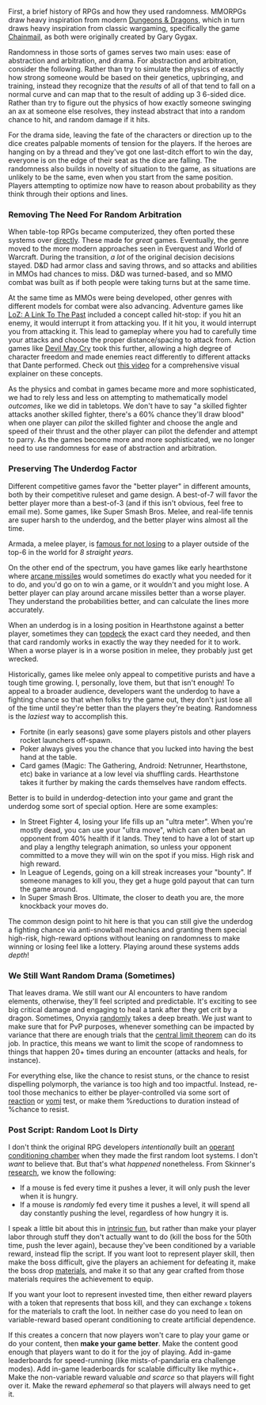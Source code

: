 First, a brief history of RPGs and how they used randomness. MMORPGs draw heavy
inspiration from modern [Dungeons &
Dragons](https://en.wikipedia.org/wiki/Dungeons_%26_Dragons), which in turn
draws heavy inspiration from classic wargaming, specifically the game
[Chainmail](https://en.wikipedia.org/wiki/Chainmail_(game)), as both were
originally created by Gary Gygax.

Randomness in those sorts of games serves two main uses: ease of abstraction and
arbitration, and drama. For abstraction and arbitration, consider the
following. Rather than try to simulate the physics of exactly how strong
someone would be based on their genetics, upbringing, and training, instead they
recognize that the *results* of all of that tend to fall on a normal curve and
can map that to the result of adding up 3 6-sided dice. Rather than try to
figure out the physics of how exactly someone swinging an ax at someone else
resolves, they instead abstract that into a random chance to hit, and random
damage if it hits.

For the drama side, leaving the fate of the characters or direction up to the
dice creates palpable moments of tension for the players. If the heroes are
hanging on by a thread and they've got one last-ditch effort to win the day,
everyone is on the edge of their seat as the dice are falling. The randomness
also builds in novelty of situation to the game, as situations are unlikely
to be the same, even when you start from the same position. Players
attempting to optimize now have to reason about probability as they think through
their options and lines.

### Removing The Need For Random Arbitration

When table-top RPGs became computerized, they often ported these systems over
[directly](https://en.wikipedia.org/wiki/Baldur%27s_Gate). These made for *great*
games. Eventually, the genre moved to the more modern approaches seen in Everquest
and World of Warcraft. During the transition, *a lot* of the original decision
decisions stayed. D&D had armor class and saving throws, and so attacks and
abilities in MMOs had chances to miss. D&D was turned-based, and so MMO combat
was built as if both people were taking turns but at the same time.

At the same time as MMOs were being developed, other genres with different
models for combat were also advancing. Adventure games like [LoZ: A Link To The
Past](https://en.wikipedia.org/wiki/The_Legend_of_Zelda:_A_Link_to_the_Past) included
a concept called hit-stop: if you hit an enemy, it would interrupt it from
attacking you. If it hit you, it would interrupt you from attacking it. This
lead to gameplay where you had to carefully time your attacks and choose the
proper distance/spacing to attack from. Action games like [Devil May
Cry](https://en.wikipedia.org/wiki/Devil_May_Cry_(video_game)) took this further, allowing
a high degree of character freedom and made enemies react differently to
different attacks that Dante performed. Check out [this
video](https://www.youtube.com/watch?v=8X4fx-YncqA) for a comprehensive visual explainer
on these concepts.

As the physics and combat in games became more and more sophisticated, we had
to rely less and less on attempting to mathematically model *outcomes*, like we
did in tabletops. We don't have to say "a skilled fighter attacks another
skilled fighter, there's a 60% chance they'll draw blood" when one player can
*pilot* the skilled fighter and choose the angle and speed of their thrust and
the other player can pilot the defender and attempt to parry. As the games
become more and more sophisticated, we no longer need to use randomness for
ease of abstraction and arbitration.

### Preserving The Underdog Factor

Different competitive games favor the "better player" in different amounts,
both by their competitive ruleset and game design. A best-of-7 will favor the
better player more than a best-of-3 (and if this isn't obvious, feel free to
email me). Some games, like Super Smash Bros. Melee, and real-life tennis are
super harsh to the underdog, and the better player wins almost all the time.

Armada, a melee player, is [famous for not
losing](https://www.ssbwiki.com/Smasher:Armada) to a player outside of the
top-6 in the world for *8 straight years*.

On the other end of the spectrum, you have games like early hearthstone where
[arcane missiles](https://hearthstone.fandom.com/wiki/Arcane_Missiles) would
sometimes do exactly what you needed for it to do, and you'd go on to win a
game, or it wouldn't and you might lose. A better player can play around arcane
missiles better than a worse player. They understand the probabilities better,
and can calculate the lines more accurately.

When an underdog is in a losing position in Hearthstone against a better
player, sometimes they can
[topdeck](https://hearthstone.fandom.com/wiki/Top_deck#:~:text=Top%20deck%20is%20a%20card,the%20top%20of%20the%20deck.&text=Top%2Ddecking%20is%20one%20of,top%2Ddeck%20can%20lose%20it.)
the exact card they needed, and then that
card randomly works in exactly the way they needed for it to work. When a worse
player is in a worse position in melee, they probably just get wrecked.

Historically, games like melee only appeal to competitive purists and have a
tough time growing. I, personally, love them, but that isn't enough! To appeal
to a broader audience, developers want the underdog to have a fighting chance
so that when folks try the game out, they don't just lose all of the time until
they're better than the players they're beating. Randomness is the *laziest*
way to accomplish this.

* Fortnite (in early seasons) gave some players pistols and other players rocket
  launchers off-spawn.
* Poker always gives you the chance that you lucked into having the best hand
  at the table.
* Card games (Magic: The Gathering, Android: Netrunner, Hearthstone, etc) bake in variance
  at a low level via shuffling cards. Hearthstone takes it further by making the
  cards themselves have random effects.

Better is to build in underdog-detection into your game and grant the underdog
some sort of special option. Here are some examples:

* In Street Fighter 4, losing your life fills up an "ultra meter". When you're
  mostly dead, you can use your "ultra move", which can often beat an opponent
  from 40% health if it lands. They tend to have a lot of start up and play a
  lengthy telegraph animation, so unless your opponent committed to a move they
  will win on the spot if you miss. High risk and high reward.
* In League of Legends, going on a kill streak increases your "bounty". If
  someone manages to kill you, they get a huge gold payout that can turn the
  game around.
* In Super Smash Bros. Ultimate, the closer to death you are, the more
  knockback your moves do.

The common design point to hit here is that you can still give the underdog a
fighting chance via anti-snowball mechanics and granting them special
high-risk, high-reward options without leaning on randomness to make winning or
losing feel like a lottery. Playing around these systems adds *depth*!


### We Still Want Random Drama (Sometimes)

That leaves drama. We still want our AI encounters to have random elements,
otherwise, they'll feel scripted and predictable. It's exciting to see big
critical damage and engaging to heal a tank after they get crit by a dragon.
Sometimes, Onyxia
[randomly](https://www.reddit.com/r/classicwow/comments/9fb2bo/john_staats_ama_author_of_the_world_of_warcraft/e5ylio0/)
takes a deep breath. We just want to make sure that for PvP purposes, whenever
something can be impacted by variance that there are enough trials that the
[central limit theorem](https://en.wikipedia.org/wiki/Central_limit_theorem)
can do its job. In practice, this means we want to limit the scope of
randomness to things that happen 20+ times during an encounter (attacks and
heals, for instance).

For everything else, like the chance to resist stuns, or the chance to resist
dispelling polymorph, the variance is too high and too impactful. Instead,
re-tool those mechanics to either be player-controlled via some sort of
[reaction](/posts/what-is-difficulty) or [yomi](/posts/games-need-yomi) test,
or make them %reductions to duration instead of %chance to resist.

### Post Script: Random Loot Is Dirty

I don't think the original RPG developers *intentionally* built an [operant
conditioning
chamber](https://en.wikipedia.org/wiki/Operant_conditioning_chamber) when they
made the first random loot systems. I don't *want* to believe that. But that's
what *happened* nonetheless. From Skinner's [research](https://en.wikipedia.org/wiki/Operant_conditioning), we know the following:

- If a mouse is fed every time it pushes a lever, it will only push the lever when it is hungry.
- If a mouse is *randomly* fed every time it pushes a level, it will spend all
  day constantly pushing the level, regardless of how hungry it is.

I speak a little bit about this in [intrinsic
fun](http://beaushinkle.xyz/posts/intrinsic-fun), but rather than make your
player labor through stuff they don't actually want to do (kill the boss for
the 50th time, push the lever again), because they've been conditioned by a
variable reward, instead flip the script. If you want loot to represent player
skill, then make the boss difficult, give the players an achiement for
defeating it, make the boss drop [materials](/posts/healthy-mmo-economy), and
make it so that any gear crafted from those materials requires the achievement
to equip.

If you want your loot to represent invested time, then either reward players
with a token that represents that boss kill, and they can exchange `x` tokens
for the materials to craft the loot. In neither case do you need to lean on
variable-reward based operant conditioning to create artificial dependence.

If this creates a concern that now players won't care to play your game or do
your content, then **make your game better**. Make the content good enough that
players want to do it for the joy of playing. Add in-game leaderboards for
speed-running (like mists-of-pandaria era challenge modes). Add in-game
leaderboards for scalable difficulty like mythic+. Make the non-variable reward
valuable *and scarce* so that players will fight over it. Make the reward
*ephemeral* so that players will always need to get it.
